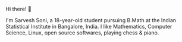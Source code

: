 Hi there! 👋

I'm Sarvesh Soni, a 18-year-old student pursuing B.Math at the Indian Statistical Institute in Bangalore, India. I like Mathematics, Computer Science, Linux, open source softwares, playing chess & piano.


<!--
**MeditatedBison/MeditatedBison** is a ✨ _special_ ✨ repository because its `README.md` (this file) appears on your GitHub profile.

Here are some ideas to get you started:

- 🔭 I’m currently working on ...
- 🌱 I’m currently learning ...
- 👯 I’m looking to collaborate on ...
- 🤔 I’m looking for help with ...
- 💬 Ask me about ...
- 📫 How to reach me: ...
- 😄 Pronouns: ...
- ⚡ Fun fact: ...
-->
